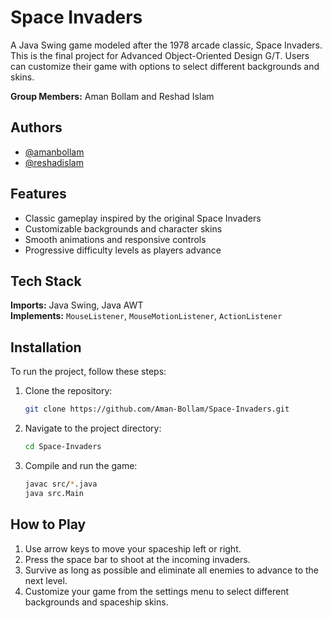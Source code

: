 
# Space Invaders

A Java Swing game modeled after the 1978 arcade classic, Space Invaders. This is the final project for Advanced Object-Oriented Design G/T. Users can customize their game with options to select different backgrounds and skins. 

**Group Members:** Aman Bollam and Reshad Islam

## Authors

- [@amanbollam](https://github.com/Aman-Bollam)
- [@reshadislam](https://github.com/Reshad05)

## Features

- Classic gameplay inspired by the original Space Invaders
- Customizable backgrounds and character skins
- Smooth animations and responsive controls
- Progressive difficulty levels as players advance

## Tech Stack

**Imports:** Java Swing, Java AWT  
**Implements:** `MouseListener`, `MouseMotionListener`, `ActionListener`

## Installation

To run the project, follow these steps:

1. Clone the repository:
   ```bash
   git clone https://github.com/Aman-Bollam/Space-Invaders.git
   ```
2. Navigate to the project directory:
   ```bash
   cd Space-Invaders
   ```
3. Compile and run the game:
   ```bash
   javac src/*.java
   java src.Main
   ```

## How to Play

1. Use arrow keys to move your spaceship left or right.
2. Press the space bar to shoot at the incoming invaders.
3. Survive as long as possible and eliminate all enemies to advance to the next level.
4. Customize your game from the settings menu to select different backgrounds and spaceship skins.
